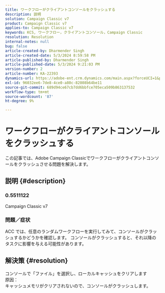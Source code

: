 ```yaml
---
title: ワークフローがクライアントコンソールをクラッシュする
description: 説明
solution: Campaign Classic v7
product: Campaign Classic v7
applies-to: Campaign Classic v7
keywords: KCS, ワークフロー，クライアントコンソール，Campaign Classic
resolution: Resolution
internal-notes: null
bug: false
article-created-by: Dharmender Singh
article-created-date: 5/3/2024 8:59:58 PM
article-published-by: Dharmender Singh
article-published-date: 5/3/2024 9:21:03 PM
version-number: 2
article-number: KA-22393
dynamics-url: https://adobe-ent.crm.dynamics.com/main.aspx?forceUCI=1&pagetype=entityrecord&etn=knowledgearticle&id=613e3e13-9009-ef11-9f8a-6045bd034c54
exl-id: 96032ee6-7de8-4ce0-a80c-82808b64be11
source-git-commit: 689d94ce67cb7dd6bbfce705eca509b863137532
workflow-type: tm+mt
source-wordcount: '87'
ht-degree: 9%

---
```


# ワークフローがクライアントコンソールをクラッシュする


この記事では、Adobe Campaign Classicでワークフローがクライアントコンソールをクラッシュさせる問題を解決します。

## 説明 {#description}


### <b>0.5511122 </b>

Campaign Classic v7

### <b>問題／症状</b>

ACC では、任意のランダムワークフローを実行してみて、コンソールがクラッシュするかどうかを確認します。 コンソールがクラッシュすると、それ以降のタスクに影響を与える可能性があります。






## 解決策 {#resolution}


コンソールで「ファイル」を選択し、ローカルキャッシュをクリアします
<br>原因：<br>
キャッシュメモリがクリアされないので、コンソールがクラッシュします。
